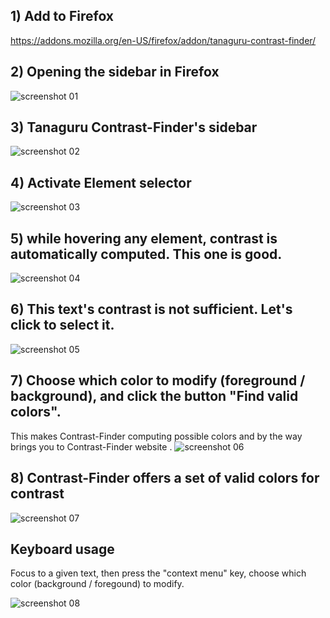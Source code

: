 ## 1) Add to Firefox
https://addons.mozilla.org/en-US/firefox/addon/tanaguru-contrast-finder/


## 2) Opening the sidebar in Firefox

![screenshot 01](../Images/Contrast-Finder_01_open_sidebar.png)

## 3) Tanaguru Contrast-Finder's sidebar

![screenshot 02](../Images/Contrast-Finder_02_sidebar_opened.png)

## 4) Activate Element selector

![screenshot 03](../Images/Contrast-Finder_03_Element%20Selector.png)

## 5) while hovering any element, contrast is automatically computed. This one is good.

![screenshot 04](../Images/Contrast-Finder_04_Contrast_already_OK.png)

## 6) This text's contrast is not sufficient. Let's click to select it.

![screenshot 05](../Images/Contrast-Finder_05_Contrast_Invalid.png)

## 7) Choose which color to modify (foreground / background), and click the button "Find valid colors".

This makes Contrast-Finder computing possible colors and by the way brings you to Contrast-Finder website
.
![screenshot 06](../Images/Contrast-Finder_06_Find_valid_colors.png)

## 8) Contrast-Finder offers a set of valid colors for contrast

![screenshot 07](../Images/Contrast-Finder_07_Valid_colors_scheme.png)

## Keyboard usage

Focus to a given text, then press the "context menu" key, choose which color (background / foregound) to modify.

![screenshot 08](../Images/Asqatasun_Contrast-Finder_on_Bootstrap_green_label_1_right_clic.png)